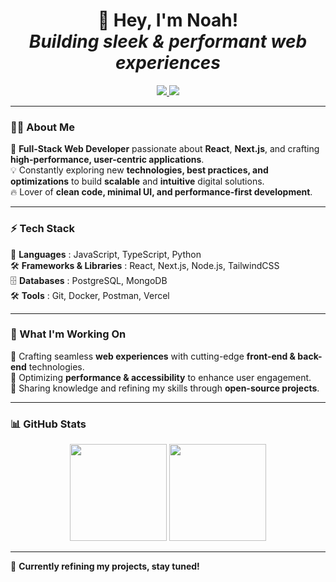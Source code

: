<h1 align="center">
    🚀 Hey, I'm Noah!  
    <br> <em>Building sleek & performant web experiences</em>
</h1>

<p align="center">
    <a href="https://www.linkedin.com/in/noah-vernhet-6a264425a/" target="_blank">
        <img src="https://img.shields.io/badge/-LinkedIn-%230077B5?style=for-the-badge&logo=linkedin&logoColor=white">
    </a>
    <a href="https://www.instagram.com/lecomptedenoah/" target="_blank">
        <img src="https://img.shields.io/badge/-Instagram-%23E4405F?style=for-the-badge&logo=instagram&logoColor=white">
    </a>
</p>

---

### 🧑‍💻 About Me  
🎯 **Full-Stack Web Developer** passionate about **React**, **Next.js**, and crafting **high-performance, user-centric applications**.  
💡 Constantly exploring new **technologies, best practices, and optimizations** to build **scalable** and **intuitive** digital solutions.  
🔥 Lover of **clean code, minimal UI, and performance-first development**.  

---

### ⚡ Tech Stack  
🚀 **Languages** : JavaScript, TypeScript, Python  
🛠️ **Frameworks & Libraries** : React, Next.js, Node.js, TailwindCSS  
🗄️ **Databases** : PostgreSQL, MongoDB  
🛠️ **Tools** : Git, Docker, Postman, Vercel  

---

### 🚀 What I'm Working On  
🔹 Crafting seamless **web experiences** with cutting-edge **front-end & back-end** technologies.  
🔹 Optimizing **performance & accessibility** to enhance user engagement.  
🔹 Sharing knowledge and refining my skills through **open-source projects**.  

---

### 📊 GitHub Stats  
<p align="center">
    <img height="155em" src="https://github-readme-stats.vercel.app/api?username=truuue&hide=issues,stars&theme=transparent&hide_border=true">
    <img height="155em" src="https://github-readme-stats.vercel.app/api/top-langs/?username=truuue&layout=compact&theme=transparent&hide_border=true">
</p>

---

👀 **Currently refining my projects, stay tuned!**  
